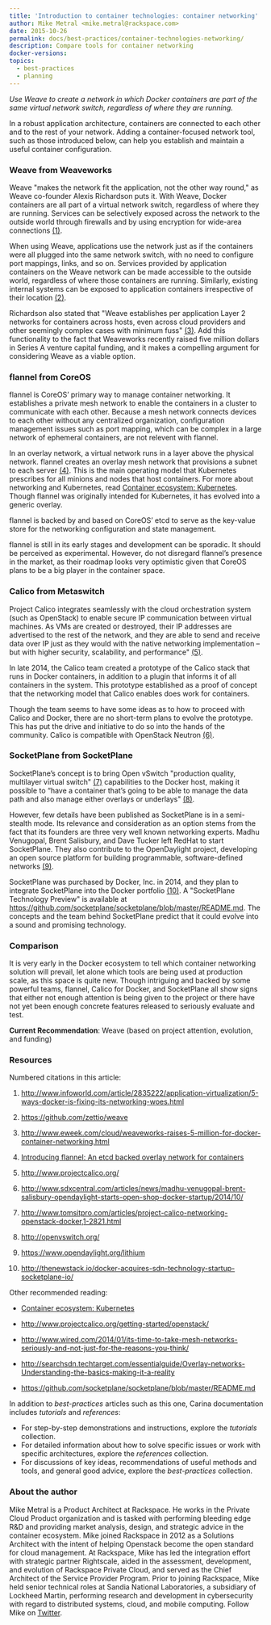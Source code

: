 ```yaml
---
title: 'Introduction to container technologies: container networking'
author: Mike Metral <mike.metral@rackspace.com>
date: 2015-10-26
permalink: docs/best-practices/container-technologies-networking/
description: Compare tools for container networking
docker-versions:
topics:
  - best-practices
  - planning
---
```


*Use Weave to create a network in which Docker containers are part of the same virtual network switch, regardless of where they are running.*

In a robust application architecture, containers are connected to each other and to the rest
of your network. Adding a container-focused network tool, such as those introduced below, can help you establish and maintain a useful container configuration.

### Weave from Weaveworks

Weave "makes the network fit the application, not the other way round,"
as Weave co-founder Alexis Richardson puts it.
With Weave, Docker containers are all part
of a virtual network switch, regardless of where they are running. Services can
be selectively exposed across the network to the outside world through
firewalls and by using encryption for wide-area connections [(1)](#resources).

When using Weave, applications use the network just as if the containers 
were all plugged into the same network switch, with no need to configure 
port mappings, links, and so on. Services provided by application containers 
on the Weave network can be made accessible to the outside world, 
regardless of where those containers are running. Similarly, existing 
internal systems can be exposed to application containers irrespective of 
their location [(2)](#resources).

Richardson also stated that "Weave establishes per application
Layer 2 networks for containers across hosts, even across cloud providers
and other seemingly complex cases with minimum fuss" [(3)](#resources). Add this
functionality to the fact
that Weaveworks recently raised five million dollars in
Series A venture capital funding, and it makes a compelling argument for considering
Weave as a viable option.

### flannel from CoreOS

flannel is CoreOS’ primary way to manage container
networking. It establishes a private mesh network to enable the containers in a cluster to communicate with each other.
Because a mesh network connects devices to each other without any centralized organization,
configuration management issues such as port mapping, which can be complex in a large network of ephemeral containers, are not relevent with flannel.

In an overlay network, a virtual network runs in a layer above the physical network.
flannel creates an overlay mesh network that provisions a subnet to each server [(4)](#resources).
This is the main operating model that Kubernetes prescribes for all
minions and nodes that host containers. For more about networking and Kubernetes, read [Container ecosystem: Kubernetes](/docs/best-practices/container-ecosystem-kubernetes/). Though flannel was originally intended for Kubernetes, it has
evolved into a generic overlay.

flannel is backed by and based on CoreOS’
etcd to serve as the key-value store for the networking configuration and
state management.

flannel is still in its early stages and development can be sporadic. It should be perceived as
experimental. However, do not disregard flannel’s presence in the market, as
their roadmap looks very optimistic given that CoreOS plans to be a big player in
the container space.

### Calico from Metaswitch

Project Calico integrates seamlessly with the cloud orchestration 
system (such as OpenStack) to enable secure IP communication between 
virtual machines. As VMs are created or destroyed, their IP addresses are 
advertised to the rest of the network, and they are able to send and receive data 
over IP just as they would with the native networking implementation – but with 
higher security, scalability, and performance" [(5)](#resources).

In late 2014, the Calico team created a prototype of the Calico stack
that runs in Docker containers, in addition to a plugin that informs it
of all containers in the system. This prototype established as a proof
of concept that the networking model that Calico enables does work for containers.

Though the team seems to have some ideas as to how to proceed with
Calico and Docker, there are no short-term plans to evolve the prototype.
This has put the drive and initiative to do so into the hands of the
community. Calico is compatible with OpenStack Neutron [(6)](#resources).

### SocketPlane from SocketPlane

SocketPlane’s concept is to bring Open vSwitch
"production quality, multilayer virtual switch" [(7)](#resources) capabilities to the Docker host,
making it possible to
“have a container that’s going to be able to manage the data path and
also manage either overlays or underlays" [(8)](#resources).

However, few details have been published as SocketPlane is
in a semi-stealth mode. Its relevance and consideration as an option stems from the fact that its founders
are three very well known networking experts.
Madhu Venugopal, Brent Salisbury, and Dave Tucker left RedHat to start SocketPlane. 
They also contribute to the OpenDaylight project,
developing an open source platform for building programmable, software-defined networks [(9)](#resources).

SocketPlane was purchased by Docker, Inc. in 2014, and they plan to
integrate SocketPlane into the Docker portfolio [(10)](#resources).
A "SocketPlane Technology Preview" is available at <https://github.com/socketplane/socketplane/blob/master/README.md>.
The concepts and the team behind SocketPlane predict that it could evolve
into a sound and promising technology.

### Comparison

It is very early in the Docker ecosystem to tell which
container networking solution will prevail, let alone which tools are
being used at production scale, as this space is quite new. Though
intriguing and backed by some powerful teams, flannel, Calico for
Docker, and SocketPlane all show signs that either not enough attention is
being given to the project or there have not yet been enough concrete features released to
seriously evaluate and test.

**Current Recommendation**: Weave (based on project attention, evolution,
and funding)

### Resources

Numbered citations in this article:

1. <http://www.infoworld.com/article/2835222/application-virtualization/5-ways-docker-is-fixing-its-networking-woes.html>

2. <https://github.com/zettio/weave>

3. <http://www.eweek.com/cloud/weaveworks-raises-5-million-for-docker-container-networking.html>

4. [Introducing flannel: An etcd backed overlay network for containers](https://coreos.com/blog/introducing-rudder/)

5. <http://www.projectcalico.org/>

6. <http://www.sdxcentral.com/articles/news/madhu-venugopal-brent-salisbury-opendaylight-starts-open-shop-docker-startup/2014/10/>

7. <http://www.tomsitpro.com/articles/project-calico-networking-openstack-docker,1-2821.html>

8. <http://openvswitch.org/>

9. <https://www.opendaylight.org/lithium>

10. <http://thenewstack.io/docker-acquires-sdn-technology-startup-socketplane-io/>

Other recommended reading:

- [Container ecosystem: Kubernetes](/docs/best-practices/container-ecosystem-kubernetes/)

- <http://www.projectcalico.org/getting-started/openstack/>

- <http://www.wired.com/2014/01/its-time-to-take-mesh-networks-seriously-and-not-just-for-the-reasons-you-think/>

- <http://searchsdn.techtarget.com/essentialguide/Overlay-networks-Understanding-the-basics-making-it-a-reality>

- <https://github.com/socketplane/socketplane/blob/master/README.md>

In addition to *best-practices* articles such as this one,
Carina documentation includes *tutorials* and *references*:

* For step-by-step demonstrations and instructions, explore the *tutorials* collection.
* For detailed information about how to solve specific issues or work with specific architectures,
  explore the *references* collection.
* For discussions of key ideas, recommendations of useful methods and tools, and
  general good advice, explore the *best-practices* collection.

### About the author

Mike Metral is a Product Architect at Rackspace. He works in the Private Cloud Product organization and is tasked with performing bleeding edge R&D and providing market analysis, design, and strategic advice in the container ecosystem. Mike joined Rackspace in 2012 as a Solutions Architect with the intent of helping Openstack become the open standard for cloud management. At Rackspace, Mike has led the integration effort with strategic partner Rightscale, aided in the assessment, development, and evolution of Rackspace Private Cloud, and served as the Chief Architect of the Service Provider Program. Prior to joining Rackspace, Mike held senior technical roles at Sandia National Laboratories, a subsidiary of Lockheed Martin, performing research and development in cybersecurity with regard to distributed systems, cloud, and mobile computing. Follow Mike on [Twitter](https://twitter.com/mikemetral).
